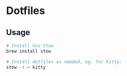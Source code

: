 # Dotfiles

## Usage

```bash
# Install Gnu Stow
brew install stow

# Install dotfiles as needed, eg. for Kitty:
stow -t ~ kitty
```
